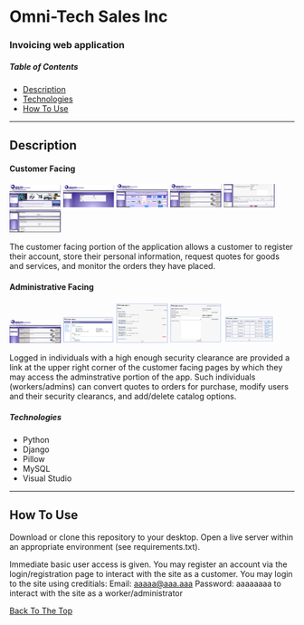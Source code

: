 # Omni-Tech Sales Inc 
### Invoicing web application



##### Table of Contents

- [Description](#description)
- [Technologies](#technologies)
- [How To Use](#how-to-use)

---

## Description
#### Customer Facing

<p float="center">
    <img src="https://github.com/SDBranka/Omni-Tech_Sales_Inc/blob/main/_imgs_for_README/Screenshot0.png" width=18% alt="home screen" />
    <img src="https://github.com/SDBranka/Omni-Tech_Sales_Inc/blob/main/_imgs_for_README/Screenshot6.png" width=18% alt="login page" />
    <img src="https://github.com/SDBranka/Omni-Tech_Sales_Inc/blob/main/_imgs_for_README/Screenshot1.png" width=18% alt="product lines page" />
    <img src="https://github.com/SDBranka/Omni-Tech_Sales_Inc/blob/main/_imgs_for_README/Screenshot3.png" width=18% alt="order services page" />
    <img src="https://github.com/SDBranka/Omni-Tech_Sales_Inc/blob/main/_imgs_for_README/Screenshot4.png" width=18% alt="request quote page" />
    <img src="https://github.com/SDBranka/Omni-Tech_Sales_Inc/blob/main/_imgs_for_README/Screenshot5.png" width=18% alt="customer my account page" />
</p>

The customer facing portion of the application allows a customer to register their account, store their personal information, request quotes for goods and services, and monitor the orders they have placed.

#### Administrative Facing
<p float="center">
    <img src="https://github.com/SDBranka/Omni-Tech_Sales_Inc/blob/main/_imgs_for_README/Screenshot2.png" width=18% alt="admin login link on page" />
    <img src="https://github.com/SDBranka/Omni-Tech_Sales_Inc/blob/main/_imgs_for_README/adminScreenshot0.png" width=18% alt="home screen" />
    <img src="https://github.com/SDBranka/Omni-Tech_Sales_Inc/blob/main/_imgs_for_README/adminScreenshot1.png" width=18% alt="home screen" />
    <img src="https://github.com/SDBranka/Omni-Tech_Sales_Inc/blob/main/_imgs_for_README/adminScreenshot2.png" width=18% alt="home screen" />
    <img src="https://github.com/SDBranka/Omni-Tech_Sales_Inc/blob/main/_imgs_for_README/adminScreenshot3.png" width=18% alt="home screen" />
</p>

Logged in individuals with a high enough security clearance are provided a link at the upper right corner of the customer facing pages by which they may access the adminstrative portion of the app. Such individuals (workers/admins) can convert quotes to orders for purchase, modify users and their security clearancs, and add/delete catalog options.

##### Technologies

- Python
- Django
- Pillow
- MySQL
- Visual Studio

---

## How To Use

Download or clone this repository to your desktop. Open a live server within an appropriate environment (see requirements.txt).

Immediate basic user access is given. You may register an account via the login/registration page to interact with the site as a customer. You may login to the site using creditials:
Email: aaaaa@aaa.aaa
Password: aaaaaaaa
to interact with the site as a worker/administrator


[Back To The Top](#omni-tech-sales-inc )